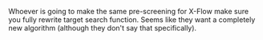Whoever is going to make the same pre-screening for X-Flow make sure you fully rewrite target search function. Seems like they want a completely new algorithm (although they don't say that specifically).
